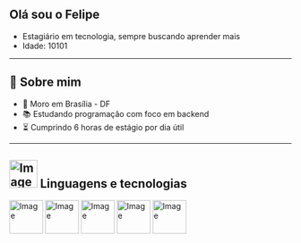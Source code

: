 ## Olá sou o Felipe


- Estagiário em tecnologia, sempre buscando aprender mais
- Idade: 10101

---

## 🧠 Sobre mim

- 📍 Moro em Brasília - DF
- 📚 Estudando programação com foco em backend
- ⏳ Cumprindo 6 horas de estágio por dia útil

---

## <img width="50" height="50" alt="Image" src="https://github.com/user-attachments/assets/3986416a-379e-4c85-81bb-febc37680760" /> Linguagens e tecnologias

<img width="60" height="60" alt="Image" src="https://github.com/user-attachments/assets/3065fea5-e157-46cb-ab09-f497f0aa8aa8" />
<img width="60" height="60" alt="Image" src="https://github.com/user-attachments/assets/e0371bf9-6b53-4553-bd34-3b8f88f422e0" />
<img width="60" height="60" alt="Image" src="https://github.com/user-attachments/assets/d0ca6984-e382-4e80-ab0a-350d7aeea2b7" />
<img width="60" height="60" alt="Image" src="https://github.com/user-attachments/assets/1e9593b6-734c-418d-af4b-d67c7d54a013" />
<img width="60" height="60" alt="Image" src="https://github.com/user-attachments/assets/4fbe2c41-09e6-4143-ac4c-0d5b40d543d4" />
